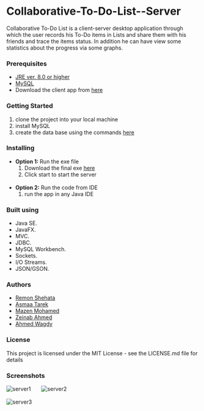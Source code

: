 # Collaborative-To-Do-List--Server
Collaborative To-Do List is a client-server desktop application through which the user records his To-Do items in Lists and share them with his friends and trace the items status. In addition he can have view some statistics about the progress via some graphs.

### Prerequisites
- [JRE ver. 8.0 or higher](https://www.oracle.com/java/technologies/javase-jre8-downloads.html)<br />
- [MySQL](https://www.mysql.com/downloads/)
- Download the client app from [here](https://github.com/RemonShehata/Collaborative-To-Do-List--Client)

### Getting Started
1. clone the project into your local machine
2. install MySQL
3. create the data base using the commands [here](https://gist.github.com/RemonShehata/450dbe17b879b786392843e820150009)

### Installing
- **Option 1:**  Run the exe file
  1. Download the final exe [here](https://drive.google.com/drive/folders/1CZYGqfnhJ-DhukPjVLhISt4ZIv-stO-V?usp=sharing)
  2. Click start to start the server <br /><br />
- **Option 2:** Run the code from IDE
  1. run the app in any Java IDE
  
  
 ### Built using
 - Java SE.
 - JavaFX.
 - MVC.
 - JDBC.
 - MySQL Workbench.
 - Sockets.
 - I/O Streams.
 - JSON/GSON.
  
 ### Authors
 - [Remon Shehata](https://github.com/RemonShehata)
 - [Asmaa Tarek ](https://github.com/Asmaa933)
 - [Mazen Mohamed](https://github.com/MazenAbdelgawad) 
 - [Zeinab Ahmed]()
 - [Ahmed Wagdy](https://github.com/AhmedWagdyRashad)
  
 ### License
 This project is licensed under the MIT License - see the LICENSE.md file for details
 
 ### Screenshots
 ![server1](https://user-images.githubusercontent.com/47400411/85474575-30c2c400-b5b5-11ea-95f7-0255c99d8481.PNG) &nbsp; &nbsp; &nbsp;  ![server2](https://user-images.githubusercontent.com/47400411/85474806-78e1e680-b5b5-11ea-8b29-6d8ff24e5ea2.PNG) </br></br>
 ![server3](https://user-images.githubusercontent.com/47400411/85474855-88f9c600-b5b5-11ea-99d8-a335a6ff81f9.PNG)
